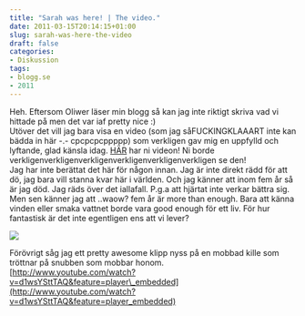 ```yaml
---
title: "Sarah was here! | The video."
date: 2011-03-15T20:14:15+01:00
slug: sarah-was-here-the-video
draft: false
categories:
- Diskussion
tags:
- blogg.se
- 2011
---
```

Heh. Eftersom Oliwer läser min blogg så kan jag inte riktigt skriva vad vi hittade på men det var iaf pretty nice :)  
Utöver det vill jag bara visa en video (som jag såFUCKINGKLAAART inte kan bädda in här -.- cpcpcpcppppp) som verkligen gav mig en uppfylld och lyftande, glad känsla idag. [HÄR](http://www.youtube.com/watch?v=IOXMjCnKwb4) har ni videon! Ni borde verkligenverkligenverkligenverkligenverkligenverkligen se den!  
Jag har inte berättat det här för någon innan. Jag är inte direkt rädd för att dö, jag bara vill stanna kvar här i världen. Och jag känner att inom fem år så är jag död. Jag räds över det iallafall. P.g.a att hjärtat inte verkar bättra sig. Men sen känner jag att ..waow? fem år är more than enough. Bara att känna vinden eller smaka vattnet borde vara good enough för ett liv. För hur fantastisk är det inte egentligen ens att vi lever?  
  
![](/assets/images/blogg.se/richard_dawkins_t_shirt_by_petheadclipon_137804865.jpg)  
  
Förövrigt såg jag ett pretty awesome klipp nyss på en mobbad kille som tröttnar på snubben som mobbar honom.  
[http://www.youtube.com/watch?v=d1wsYSttTAQ&feature=player\_embedded](http://www.youtube.com/watch?v=d1wsYSttTAQ&feature=player_embedded)